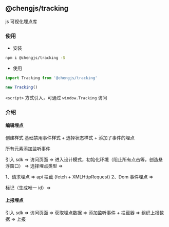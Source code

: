 ## @chengjs/tracking

js 可视化埋点库

### 使用

- 安装

```bash
npm i @chengjs/tracking -S
```

- 使用

```js
import Tracking from '@chengjs/tracking'

new Tracking()
```

`<script>` 方式引入，可通过 `window.Tracking` 访问

### 介绍

#### 编辑埋点

创建样式
基础禁用事件样式 + 选择状态样式 + 添加了事件的埋点

所有元素添加监听事件

引入 sdk => 访问页面 => 进入设计模式，初始化环境（阻止所有点击等，创造悬浮窗口） => 选择埋点类型 =>

1、请求埋点 => api 拦截 (fetch + XMLHttpRequest)
2、Dom 事件埋点 =>

标记（生成唯一 id）=>

#### 上报埋点

引入 sdk => 访问页面 => 获取埋点数据 => 添加监听事件 + 拦截器 => 组织上报数据 => 上报
